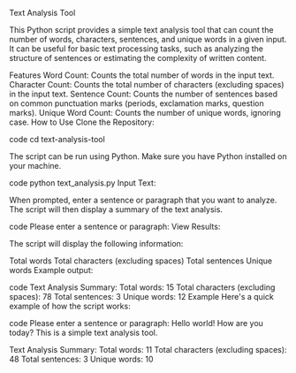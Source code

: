 Text Analysis Tool

This Python script provides a simple text analysis tool that can count the number of words, characters, sentences, and unique words in a given input. 
It can be useful for basic text processing tasks, such as analyzing the structure of sentences or estimating the complexity of written content.

Features
Word Count: Counts the total number of words in the input text.
Character Count: Counts the total number of characters (excluding spaces) in the input text.
Sentence Count: Counts the number of sentences based on common punctuation marks (periods, exclamation marks, question marks).
Unique Word Count: Counts the number of unique words, ignoring case.
How to Use
Clone the Repository:

code
cd text-analysis-tool

The script can be run using Python. Make sure you have Python installed on your machine.

code
python text_analysis.py
Input Text:

When prompted, enter a sentence or paragraph that you want to analyze. The script will then display a summary of the text analysis.

code
Please enter a sentence or paragraph:
View Results:

The script will display the following information:

Total words
Total characters (excluding spaces)
Total sentences
Unique words
Example output:

code
Text Analysis Summary:
Total words: 15
Total characters (excluding spaces): 78
Total sentences: 3
Unique words: 12
Example
Here's a quick example of how the script works:

code
Please enter a sentence or paragraph: Hello world! How are you today? This is a simple text analysis tool.

Text Analysis Summary:
Total words: 11
Total characters (excluding spaces): 48
Total sentences: 3
Unique words: 10

